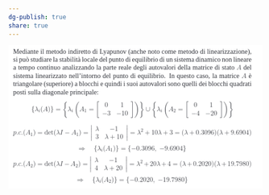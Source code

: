 ```yaml
---  
dg-publish: true  
share: true  
---  
```

![Pasted image 20240215202139.png](./img/Pasted%20image%2020240215202139.png)